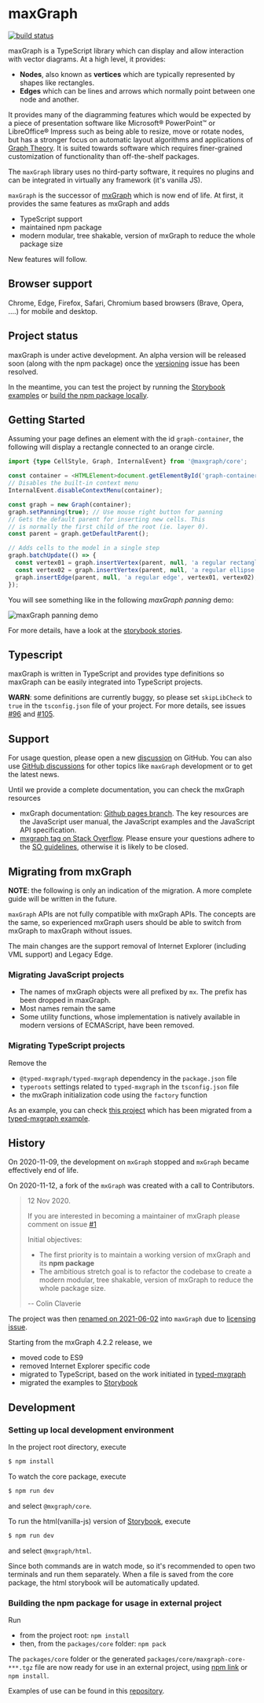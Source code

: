 # maxGraph

<!-- next to come: npm and releases badge
[![npm version](https://img.shields.io/npm/v/xxx.svg?style=flat)](https://www.npmjs.com/package/xxx)
-->
[![build status](https://github.com/maxGraph/maxGraph/workflows/Build/badge.svg)](https://github.com/maxGraph/maxGraph/actions/workflows/build.yml)

maxGraph is a TypeScript library which can display and allow interaction with vector diagrams. At a high level, it provides: 
- **Nodes**, also known as **vertices** which are typically represented by shapes like rectangles.
- **Edges** which can be lines and arrows which normally point between one node and another.

It provides many of the diagramming features which would be expected by a piece of presentation software like Microsoft® PowerPoint™ or LibreOffice® Impress such as being able to resize, move or rotate nodes, but has a stronger focus on automatic layout algorithms and applications of [Graph Theory](https://en.wikipedia.org/wiki/Graph_theory). It is suited towards software which requires finer-grained customization of functionality than off-the-shelf packages.


The `maxGraph` library uses no third-party software, it requires no plugins and can be integrated in virtually any framework (it's vanilla JS).

`maxGraph` is the successor of [mxGraph](https://github.com/jgraph/mxgraph) which is now end of life.
At first, it provides the same features as mxGraph and adds
- TypeScript support
- maintained npm package
- modern modular, tree shakable, version of mxGraph to reduce the whole package size

New features will follow.


## Browser support

Chrome, Edge, Firefox, Safari, Chromium based browsers (Brave, Opera, ....) for mobile and desktop.

## Project status

maxGraph is under active development. An alpha version will be released soon (along with the npm package) once the [versioning](https://github.com/maxGraph/maxGraph/issues/92)
issue has been resolved.

In the meantime, you can test the project by running the [Storybook examples](#development) or [build the npm package locally](#build-local-npm-package).


## Getting Started

Assuming your page defines an element with the id `graph-container`, the following will display a rectangle connected to an orange circle.
```typescript
import {type CellStyle, Graph, InternalEvent} from '@maxgraph/core';

const container = <HTMLElement>document.getElementById('graph-container');
// Disables the built-in context menu
InternalEvent.disableContextMenu(container);

const graph = new Graph(container);
graph.setPanning(true); // Use mouse right button for panning
// Gets the default parent for inserting new cells. This
// is normally the first child of the root (ie. layer 0).
const parent = graph.getDefaultParent();

// Adds cells to the model in a single step
graph.batchUpdate(() => {
  const vertex01 = graph.insertVertex(parent, null, 'a regular rectangle', 10, 10, 100, 100);
  const vertex02 = graph.insertVertex(parent, null, 'a regular ellipse', 350, 90, 50, 50, <CellStyle>{shape: 'ellipse', fillColor: 'orange'});
  graph.insertEdge(parent, null, 'a regular edge', vertex01, vertex02);
});
```

You will see something like in the following _maxGraph panning_ demo:

![maxGraph panning demo](docs/maxgraph_demo.gif "maxGraph panning demo")

For more details, have a look at the [storybook stories](packages/html/stories).


## Typescript

maxGraph is written in TypeScript and provides type definitions so maxGraph can be easily integrated into TypeScript projects.

**WARN**: some definitions are currently buggy, so please set `skipLibCheck` to `true` in the `tsconfig.json` file of your project.
For more details, see issues [#96](https://github.com/maxGraph/maxGraph/issues/96) and [#105](https://github.com/maxGraph/maxGraph/issues/105#issuecomment-1240640369).


## Support

For usage question, please open a new [discussion](https://github.com/maxGraph/maxGraph/discussions/categories/q-a) on GitHub. You can also use
[GitHub discussions](https://github.com/maxGraph/maxGraph/discussions) for other topics like `maxGraph` development or to get the latest news.

Until we provide a complete documentation, you can check the mxGraph resources
- mxGraph documentation: [Github pages branch](https://jgraph.github.io/mxgraph/). The key resources are the JavaScript user manual, the JavaScript examples and the JavaScript API specification.
- [mxgraph tag on Stack Overflow](http://stackoverflow.com/questions/tagged/mxgraph). Please ensure your questions adhere to the [SO guidelines](http://stackoverflow.com/help/on-topic), otherwise it is likely to be closed.


## Migrating from mxGraph

**NOTE**: the following is only an indication of the migration. A more complete guide will be written in the future.

`maxGraph` APIs are not fully compatible with mxGraph APIs. The concepts are the same, so experienced mxGraph users should be able to switch from mxGraph to maxGraph without issues.

The main changes are the support removal of Internet Explorer (including VML support) and Legacy Edge.

### Migrating JavaScript projects

- The names of mxGraph objects were all prefixed by `mx`. The prefix has been dropped in maxGraph.
- Most names remain the same
- Some utility functions, whose implementation is natively available in modern versions of ECMAScript, have been removed.

### Migrating TypeScript projects

Remove the 
- `@typed-mxgraph/typed-mxgraph` dependency in the `package.json` file
- `typeroots` settings related to `typed-mxgraph` in the `tsconfig.json` file
- the mxGraph initialization code using the `factory` function

As an example, you can check [this project](https://github.com/tbouffard/maxgraph-integration-examples/tree/main/projects/rollup-ts) which has been migrated
from a [typed-mxgraph example](https://github.com/typed-mxgraph/typed-mxgraph-example-bundled-with-rollup).


## History

On 2020-11-09, the development on `mxGraph` stopped and `mxGraph` became effectively end of life.

On 2020-11-12, a fork of the `mxGraph` was created with a call to Contributors.

> 12 Nov 2020.
> 
> If you are interested in becoming a maintainer of mxGraph please comment on issue [#1](https://github.com/maxGraph/maxGraph/issues/1)
> 
> Initial objectives:
> 
> - The first priority is to maintain a working version of mxGraph and its **npm package**
> - The ambitious stretch goal is to refactor the codebase to create a modern modular, tree shakable, version of mxGraph to reduce the whole package size.
> 
> -- Colin Claverie

The project was then [renamed on 2021-06-02](https://github.com/maxGraph/maxGraph/discussions/47) into `maxGraph` due to [licensing issue](https://github.com/maxGraph/maxGraph/discussions/23).

Starting from the mxGraph 4.2.2 release, we
- moved code to ES9
- removed Internet Explorer specific code
- migrated to TypeScript, based on the work initiated in [typed-mxgraph](https://github.com/typed-mxgraph/typed-mxgraph)
- migrated the examples to [Storybook](https://storybook.js.org/)


## Development

### Setting up local development environment

In the project root directory, execute

```sh
$ npm install
```

To watch the core package, execute

```sh
$ npm run dev
```

and select `@mxgraph/core`.

To run the html(vanilla-js) version of [Storybook](https://storybook.js.org/), execute

```sh
$ npm run dev
```

and select `@mxgraph/html`.

Since both commands are in watch mode, so it's recommended to open two terminals and run them separately. When a file is saved from the core package, the html storybook will be automatically updated.


### <a id="build-local-npm-package"></a> Building the npm package for usage in external project

Run
- from the project root: `npm install`
- then, from the `packages/core` folder: `npm pack`

The `packages/core` folder or the generated `packages/core/maxgraph-core-***.tgz` file are now ready for use in an external project, using [npm link](https://docs.npmjs.com/cli/v8/commands/npm-link) or `npm install`.

Examples of use can be found in this [repository](https://github.com/tbouffard/maxgraph-integration-examples).
